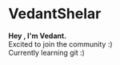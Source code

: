 # VedantShelar
<b>Hey , I'm Vedant.</b><br>
Excited to join the community :)<br>
Currently learning git :) <br>


